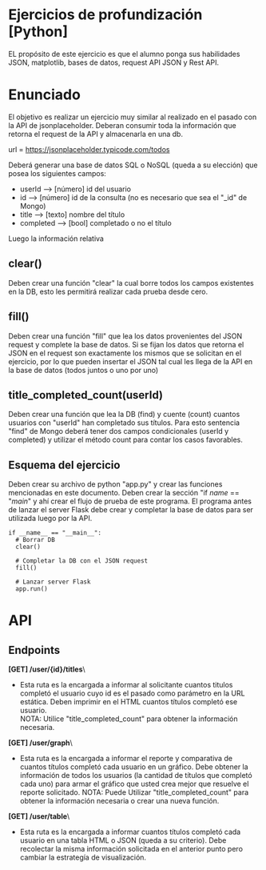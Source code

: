 # Ejercicios de profundización [Python]
EL propósito de este ejercicio es que el alumno ponga sus habilidades JSON, matplotlib, bases de datos, request API JSON y Rest API.

# Enunciado
El objetivo es realizar un ejercicio muy similar al realizado en el pasado con la API de jsonplaceholder. Deberan consumir toda la información que retorna el request de la API y almacenarla en una db.

url = https://jsonplaceholder.typicode.com/todos

Deberá generar una base de datos SQL o NoSQL (queda a su elección) que posea los siguientes campos:
- userId --> [número] id del usuario
- id --> [número] id de la consulta (no es necesario que sea el "_id" de Mongo)
- title --> [texto] nombre del título
- completed --> [bool] completado o no el título

Luego la información relativa

## clear()
Deben crear una función "clear" la cual borre todos los campos existentes en la DB, esto les permitirá realizar cada prueba desde cero.

## fill()
Deben crear una función "fill" que lea los datos provenientes del JSON request y complete la base de datos. Si se fijan los datos que retorna el JSON en el request son exactamente los mismos que se solicitan en el ejercicio, por lo que pueden insertar el JSON tal cual les llega de la API en la base de datos (todos juntos o uno por uno)

## title_completed_count(userId)
Deben crear una función que lea la DB (find) y cuente (count) cuantos usuarios con "userId" han completado sus títulos. Para esto sentencia "find" de Mongo deberá tener dos campos condicionales (userId y completed) y utilizar el método count para contar los casos favorables.

## Esquema del ejercicio
Deben crear su archivo de python "app.py" y crear las funciones mencionadas en este documento. Deben crear la sección "if _name_ == "_main_" y ahí crear el flujo de prueba de este programa. El programa antes de lanzar el server Flask debe crear y completar la base de datos para ser utilizada luego por la API.
```
if __name__ == "__main__":
  # Borrar DB
  clear()

  # Completar la DB con el JSON request
  fill()

  # Lanzar server Flask
  app.run()

```

# API

## Endpoints
__[GET] /user/{id}/titles__\
- Esta ruta es la encargada a informar al solicitante cuantos titulos completó el usuario cuyo id es el pasado como parámetro en la URL estática. Deben imprimir en el HTML cuantos títulos completó ese usuario.\
NOTA: Utilice "title_completed_count" para obtener la información necesaria.

__[GET] /user/graph__\
- Esta ruta es la encargada a informar el reporte y comparativa de cuantos títulos completó cada usuario en un gráfico. Debe obtener la información de todos los usuarios (la cantidad de títulos que completó cada uno) para armar el gráfico que usted crea mejor que resuelve el reporte solicitado.
NOTA: Puede Utilizar "title_completed_count" para obtener la información necesaria o crear una nueva función.

__[GET] /user/table__\
- Esta ruta es la encargada a informar cuantos títulos completó cada usuario en una tabla HTML o JSON (queda a su criterio). Debe recolectar la misma información solicitada en el anterior punto pero cambiar la estrategía de visualización.



